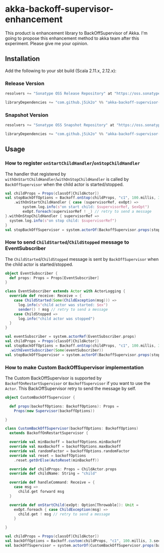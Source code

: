 # akka-backoff-supervisor-enhancement

This product is enhancement library to BackOffSupervisor of Akka.
I'm going to propose this enhancement method to akka team after this experiment.
Please give me your opinion.

## Installation

Add the following to your sbt build (Scala 2.11.x, 2.12.x):

### Release Version

```scala
resolvers += "Sonatype OSS Release Repository" at "https://oss.sonatype.org/content/repositories/releases/"

libraryDependencies += "com.github.j5ik2o" %% "akka-backoff-supervisor-enhancement" % "1.0.0"
```

### Snapshot Version

```scala
resolvers += "Sonatype OSS Snapshot Repository" at "https://oss.sonatype.org/content/repositories/snapshots/"

libraryDependencies += "com.github.j5ik2o" %% "akka-backoff-supervisor-enhancement" % "1.0.1-SNAPSHOT"
```

## Usage

### How to register `onStartChildHandler`/`onStopChildHandler`

The handler that registered by `withOnStartChildHandler`/`withOnStopChildHandler` is called by `BackOffSupervisor` when the child actor is started/stopped.


```scala
val childProps = Props(classOf[ChildActor])
val stopBackOffOptions = Backoff.onStop(childProps, "c1", 100.millis, 3.seconds, 0.2)
    .withOnStartChildHandler { case (supervisorRef, exOpt) =>
        system.log.info(s"on start child: $supervisorRef, $exOpt")
        exOpt.foreach(supervisorRef ! _) // retry to send a message
}.withOnStopChildHandler { supervisorRef => 
  system.log.info(s"on stop child: $supervisorRef")
}
val stopBackOffSupervisor = system.actorOf(BackoffSupervisor.props(stopBackOffOptions))
```

### How to send `ChildStarted`/`ChildStopped` message to EventSubscriber

The `ChildStarted`/`ChildStopped` message is sent by `BackOffSupervisor` when the child actor is started/stopped.

```scala
object EventSubscriber {
  def props: Props = Props[EventSubscriber]
}

class EventSubscriber extends Actor with ActorLogging {
  override def receive: Receive = {
    case ChildStarted(Some(ChildException(msg))) =>
      log.info(s"child actor was started: $ex")
      sender() ! msg // retry to send a message
    case ChildStopped =>
      log.info("child actor was stopped")
  }
}

val eventSubscriber = system.actorRef(EventSubscriber.props)
val childProps = Props(classOf[ChildActor])
val stopBackOffOptions = Backoff.onStop(childProps, "c1", 100.millis, 3.seconds, 0.2)
  .withEventSubscriber(Some(eventSubscriber))
val stopBackOffSupervisor = system.actorOf(BackoffSupervisor.props(stopBackOffOptions))
```

### How to make Custom BackOffSupervisor implementation

The Custom BackOffSupervisor is supported by `BackoffOnRestartSupervisor` or `BackoffSupervisor` if you want to use the `Actor`. This BackOffSupervisor retry to send the message by self.

```scala
object CustomBackOffSupervisor {

  def props(backoffOptions: BackoffOptions): Props =
    Props(new Supervisor(backoffOptions))

}

class CustomBackOffSupervisor(backoffOptions: BackoffOptions)
  extends BackoffOnRestartSupervisor {

  override val minBackoff = backoffOptions.minBackoff
  override val maxBackoff = backoffOptions.maxBackoff
  override val randomFactor = backoffOptions.randomFactor
  override val reset = backoffOptions
    .reset.getOrElse(AutoReset(minBackoff))

  override def childProps: Props = ChildActor.props
  override def childName: String = "child"

  override def handleCommand: Receive = {
    case msg =>
      child.get forward msg
  }

  override def onStartChild(exOpt: Option[Throwable]): Unit =
    exOpt.foreach { case ChildException(msg) =>
      child.get ! msg // retry to send a message
    }

}

val childProps = Props(classOf[ChildActor])
val backOffOptions = Backoff.custom(childProps, "c1", 100.millis, 3.seconds, 0.2)
val backOffSupervisor = system.actorOf(CustomBackOffSupervisor.props(backOffOptions))
```

